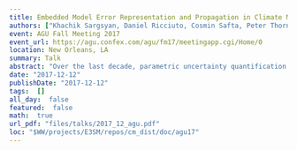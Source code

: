 ```yaml
---
title: Embedded Model Error Representation and Propagation in Climate Models
authors: ["Khachik Sargsyan, Daniel Ricciuto, Cosmin Safta, Peter Thornton"]
event: AGU Fall Meeting 2017
event_url: https://agu.confex.com/agu/fm17/meetingapp.cgi/Home/0
location: New Orleans, LA
summary: Talk
abstract: "Over the last decade, parametric uncertainty quantification (UQ) methods<br>have reached a level of maturity, while the same can not be said about<br>representation and quantification of structural or model errors. Lack of characterization of model errors, induced by physical assumptions,<br>phenomenological parameterizations or constitutive laws,<br>is a major handicap in predictive science. In particular, e.g. in climate models, significant computational resources are dedicated to model<br>calibration without gaining improvement in predictive skill. Neglecting model errors during calibration/tuning will lead to overconfident and biased model parameters. At the same time, the most advanced methods accounting for model error merely correct output biases, augmenting model outputs with statistical error terms that can potentially violate physical laws, or make the calibrated model ineffective for extrapolative scenarios.<br><br>This work will overview a principled path for representing and quantifying<br>model errors, as well as propagating them together with the rest of the predictive uncertainty budget, including data noise, parametric uncertainties and surrogate-related errors. Namely, the model error terms will be embedded in select model components rather than as external corrections. Such embedding ensures consistency with physical constraints on model predictions, and renders calibrated model predictions meaningful and robust with respect to model errors. Besides, in the presence of observational data, the approach can<br>effectively differentiate model structural deficiencies from those of data acquisition.<br><br>The methodology is implemented in UQ Toolkit (www.sandia.gov/uqtoolkit), relying on a host of available forward and inverse UQ tools. We will demonstrate the application of the technique on few application of interest, including ACME Land Model calibration via a wide range of measurements obtained at select sites.<br>"
date: "2017-12-12"
publishDate: "2017-12-12"
tags:  []
all_day:  false
featured:  false
math:  true
url_pdf: "files/talks/2017_12_agu.pdf"
loc: "$WW/projects/E3SM/repos/cm_dist/doc/agu17"
---
```

